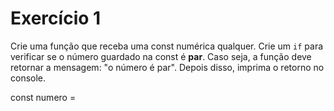 # Exercício 1

Crie uma função que receba uma const numérica qualquer. Crie um `if` para verificar se o número guardado na const é **par**. Caso seja, a função deve retornar a mensagem: "o número é par". Depois disso, imprima o retorno no console.

const numero = 